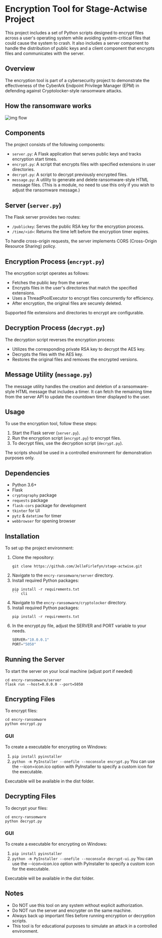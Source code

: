 # Encryption Tool for Stage-Actwise Project

This project includes a set of Python scripts designed to encrypt files across a user's operating system while avoiding system-critical files that could cause the system to crash. It also includes a server component to handle the distribution of public keys and a client component that encrypts files and communicates with the server.

## Overview

The encryption tool is part of a cybersecurity project to demonstrate the effectiveness of the CyberArk Endpoint Privilege Manager (EPM) in defending against Cryptolocker-style ransomware attacks.

## How the ransomware works

![img flow](img/flow.png)

## Components

The project consists of the following components:

- `server.py`: A Flask application that serves public keys and tracks encryption start times.
- `encrypt.py`: A script that encrypts files with specified extensions in user directories.
- `decrypt.py`: A script to decrypt previously encrypted files.
- `message.py`: A utility to generate and delete ransomware-style HTML message files. (This is a module, no need to use this only if you wish to adjust the ransomware message.)

## Server (`server.py`)

The Flask server provides two routes:
- `/publickey`: Serves the public RSA key for the encryption process.
- `/time/<id>`: Returns the time left before the encryption timer expires.

To handle cross-origin requests, the server implements CORS (Cross-Origin Resource Sharing) policy.

## Encryption Process (`encrypt.py`)

The encryption script operates as follows:
- Fetches the public key from the server.
- Encrypts files in the user's directories that match the specified extensions.
- Uses a ThreadPoolExecutor to encrypt files concurrently for efficiency.
- After encryption, the original files are securely deleted.

Supported file extensions and directories to encrypt are configurable.

## Decryption Process (`decrypt.py`)

The decryption script reverses the encryption process:
- Utilizes the corresponding private RSA key to decrypt the AES key.
- Decrypts the files with the AES key.
- Restores the original files and removes the encrypted versions.

## Message Utility (`message.py`)

The message utility handles the creation and deletion of a ransomware-style HTML message that includes a timer. It can fetch the remaining time from the server API to update the countdown timer displayed to the user.

## Usage

To use the encryption tool, follow these steps:
1. Start the Flask server (`server.py`).
2. Run the encryption script (`encrypt.py`) to encrypt files.
3. To decrypt files, use the decryption script (`decrypt.py`).

The scripts should be used in a controlled environment for demonstration purposes only.

## Dependencies

- Python 3.6+
- Flask
- `cryptography` package
- `requests` package
- `flask-cors` package for development
- `tkinter` for UI
- `pytz` & `datetime` for timer
- `webbrowser` for opening browser

## Installation

To set up the project environment:

1. Clone the repository:
    ``` cli
    git clone https://github.com/JelleFirlefyn/stage-actwise.git
    ```
1. Navigate to the `encry-ransomware/server` directory.
1. Install required Python packages:
    ```
    pip install -r requirements.txt
    ``` cli
1. Navigate to the `encry-ransomware/cryptolocker` directory.
1. Install required Python packages:
    ``` cli
    pip install -r requirements.txt
    ```
1. In the encrypt.py file, adjust the SERVER and PORT variable to your needs.
    ``` python
    SERVER="10.0.0.1"
    PORT="5050"
    ```

## Running the Server

To start the server on your local machine (adjust port if needed)
```
cd encry-ransomware/server
flask run --host=0.0.0.0 --port=5050
```

## Encrypting Files

To encrypt files:
```
cd encry-ransomware
python encrypt.py
```

### GUI

To create a executable for encrypting on Windows:
 1. ```pip install pyinstaller```
 1. ```python -m PyInstaller --onefile --noconsole encrypt.py```
 You can use the --icon=icon.ico option with PyInstaller to specify a custom icon for the executable.

Executable will be available in the dist folder.


## Decrypting Files

To decrypt your files:
```
cd encry-ransomware
python decrypt.py
```

### GUI

To create a executable for encrypting on Windows:
 1. ```pip install pyinstaller```
 1. ```python -m PyInstaller --onefile --noconsole decrypt-ui.py```
 You can use the --icon=icon.ico option with PyInstaller to specify a custom icon for the executable.

Executable will be available in the dist folder.

## Notes

- Do NOT use this tool on any system without explicit authorization.
- Do NOT run the server and encrypter on the same machine.
- Always back up important files before running encryption or decryption scripts.
- This tool is for educational purposes to simulate an attack in a controlled environment.
